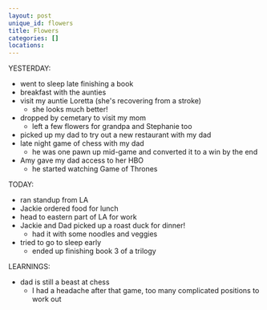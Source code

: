 ```yaml
---
layout: post
unique_id: flowers
title: Flowers
categories: []
locations: 
---
```


YESTERDAY:
* went to sleep late finishing a book
* breakfast with the aunties
* visit my auntie Loretta (she's recovering from a stroke)
  * she looks much better!
* dropped by cemetary to visit my mom
  * left a few flowers for grandpa and Stephanie too
* picked up my dad to try out a new restaurant with my dad
* late night game of chess with my dad
  * he was one pawn up mid-game and converted it to a win by the end
* Amy gave my dad access to her HBO
  * he started watching Game of Thrones

TODAY:
* ran standup from LA
* Jackie ordered food for lunch
* head to eastern part of LA for work
* Jackie and Dad picked up a roast duck for dinner!
  * had it with some noodles and veggies
* tried to go to sleep early
  * ended up finishing book 3 of a trilogy

LEARNINGS:
* dad is still a beast at chess
  * I had a headache after that game, too many complicated positions to work out
